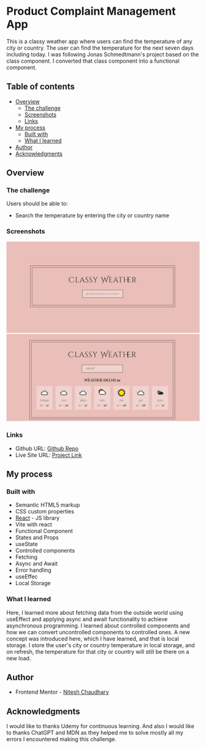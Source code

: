 # Product Complaint Management App

This is a classy weather app where users can find the temperature of any city or country. The user can find the temperature for the next seven days including today. I was following Jonas Schmedtmann's project based on the class component. I converted that class component into a functional component.

## Table of contents

- [Overview](#overview)
  - [The challenge](#the-challenge)
  - [Screenshots](#screenshot)
  - [Links](#links)
- [My process](#my-process)
  - [Built with](#built-with)
  - [What I learned](#what-i-learned)
- [Author](#author)
- [Acknowledgments](#acknowledgments)

## Overview

### The challenge

Users should be able to:

- Search the temperature by entering the city or country name

### Screenshots

![Home page](./public/home.PNG)
![Weather data](./public/Weather%20Fetch.PNG)

### Links

- Github URL: [Github Repo](https://github.com/Nitesh-bit/classy-weather)
- Live Site URL: [Project Link](https://classy-weather-12.netlify.app/)

## My process

### Built with

- Semantic HTML5 markup
- CSS custom properties
- [React](https://reactjs.org/) - JS library
- Vite with react
- Functional Component
- States and Props
- useState
- Controlled components
- Fetching
- Async and Await
- Error handling
- useEffec
- Local Storage

### What I learned

Here, I learned more about fetching data from the outside world using useEffect and applying async and await functionality to achieve asynchronous programming. I learned about controlled components and how we can convert uncontrolled components to controlled ones. A new concept was introduced here, which I have learned, and that is local storage. I store the user's city or country temperature in local storage, and on refresh, the temperature for that city or country will still be there on a new load.

## Author

- Frontend Mentor - [Nitesh Chaudhary](https://www.frontendmentor.io/profile/Nitesh-bit)

## Acknowledgments

I would like to thanks Udemy for continuous learning. And also I would like to thanks ChatGPT and MDN as they helped me to solve mostly all my errors I encountered making this challenge.
